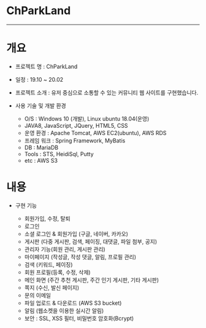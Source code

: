# ChParkLand
-----


# 개요

* 프로젝트 명 : ChParkLand

* 일정 : 19.10 ~ 20.02

* 프로젝트 소개 : 유저 중심으로 소통할 수 있는 커뮤니티 웹 사이트를 구현했습니다.

* 사용 기술 및 개발 환경 

  - O/S : Windows 10 (개발), Linux ubuntu 18.04(운영)
  - JAVA8, JavaScript, JQuery, HTML5, CSS
  - 운영 환경 : Apache Tomcat, AWS EC2(ubuntu), AWS RDS
  - 프레임 워크 : Spring Framework, MyBatis
  - DB : MariaDB
  - Tools : STS, HeidiSql, Putty
  - etc : AWS S3


# 내용

* 구현 기능 

  - 회원가입, 수정, 탈퇴
  - 로그인
  - 소셜 로그인 & 회원가입 (구글, 네이버, 카카오)
  - 게시판 (다중 게시판, 검색, 페이징, 대댓글, 파일 첨부, 공지)
  - 관리자 기능(회원 관리, 게시판 관리)
  - 마이페이지 (작성글, 작성 댓글, 알림, 프로필 관리)
  - 검색 (키워드, 페이징)
  - 회원 프로필(등록, 수정, 삭제)
  - 메인 화면 (주간 추천 게시판, 주간 인기 게시판, 기타 게시판)
  - 쪽지 (수신, 발신 페이지)
  - 문의 이메일
  - 파일 업로드 & 다운로드 (AWS S3 bucket)
  - 알림 (웹소켓을 이용한 실시간 알림)
  - 보안 : SSL, XSS 필터, 비밀번호 암호화(Bcrypt)
 
